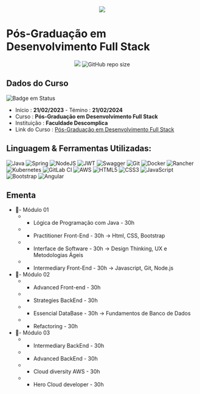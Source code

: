 <div align="center">
  <img src="https://user-images.githubusercontent.com/125761885/220490685-9cb32ffc-55fa-452a-8d45-667650b13a49.png" >
</div>

# Pós-Graduação em Desenvolvimento Full Stack
<div align="center">
  <img src="https://img.shields.io/github/languages/count/brunoeduardoferreiradev/pos-graduacao-em-desenvolvimento-full-stack?style=for-the-badge" >
  <img alt="GitHub repo size" src="https://img.shields.io/github/repo-size/brunoeduardoferreiradev/pos-graduacao-em-desenvolvimento-full-stack?style=for-the-badge">
</div>




## Dados do Curso
![Badge em Status](https://img.shields.io/badge/STATUS-CURSANDO-yellow?style=for-the-badge)

* Início :  <b>21/02/2023</b> - Témino : <b>21/02/2024</b>
* Curso : <b>Pós-Graduação em Desenvolvimento Full Stack</b>
* Instituição : <b>Faculdade Descomplica</b>
* Link do Curso : [Pós-Graduação em Desenvolvimento Full Stack](https://descomplica.com.br/pos-graduacao/tecnologia/pos-online-em-desenvolvimento-full-stack/)

## Linguagem & Ferramentas Utilizadas: 

![Java](https://img.shields.io/badge/java-%23ED8B00.svg?style=for-the-badge&logo=java&logoColor=white)
![Spring](https://img.shields.io/badge/spring-%236DB33F.svg?style=for-the-badge&logo=spring&logoColor=white)
![NodeJS](https://img.shields.io/badge/node.js-6DA55F?style=for-the-badge&logo=node.js&logoColor=white)
![JWT](https://img.shields.io/badge/JWT-black?style=for-the-badge&logo=JSON%20web%20tokens)
![Swagger](https://img.shields.io/badge/-Swagger-%23Clojure?style=for-the-badge&logo=swagger&logoColor=white)
![Git](https://img.shields.io/badge/git-%23F05033.svg?style=for-the-badge&logo=git&logoColor=white)
![Docker](https://img.shields.io/badge/docker-%230db7ed.svg?style=for-the-badge&logo=docker&logoColor=white)
![Rancher](https://img.shields.io/badge/rancher-%230075A8.svg?style=for-the-badge&logo=rancher&logoColor=white)
![Kubernetes](https://img.shields.io/badge/kubernetes-%23326ce5.svg?style=for-the-badge&logo=kubernetes&logoColor=white)
![GitLab CI](https://img.shields.io/badge/gitlab%20ci-%23181717.svg?style=for-the-badge&logo=gitlab&logoColor=white)
![AWS](https://img.shields.io/badge/AWS-%23FF9900.svg?style=for-the-badge&logo=amazon-aws&logoColor=white)
![HTML5](https://img.shields.io/badge/html5-%23E34F26.svg?style=for-the-badge&logo=html5&logoColor=white)
![CSS3](https://img.shields.io/badge/css3-%231572B6.svg?style=for-the-badge&logo=css3&logoColor=white)
![JavaScript](https://img.shields.io/badge/javascript-%23323330.svg?style=for-the-badge&logo=javascript&logoColor=%23F7DF1E)
![Bootstrap](https://img.shields.io/badge/bootstrap-%23563D7C.svg?style=for-the-badge&logo=bootstrap&logoColor=white)
![Angular](https://img.shields.io/badge/angular-%23DD0031.svg?style=for-the-badge&logo=angular&logoColor=white)


## Ementa
* 📁- Módulo 01
  * - Lógica de Programação com Java - 30h
  * - Practitioner Front-End - 30h → Html, CSS, Bootstrap
  * - Interface de Software - 30h → Design Thinking, UX e Metodologias Ágeis
  * - Intermediary Front-End - 30h → Javascript, Git, Node.js
* 📁- Módulo 02
  * - Advanced Front-end - 30h
  * - Strategies BackEnd - 30h
  * - Essencial DataBase - 30h → Fundamentos de Banco de Dados
  * - Refactoring - 30h
* 📁- Módulo 03
  * - Intermediary BackEnd - 30h
  * - Advanced BackEnd - 30h
  * - Cloud diversity AWS - 30h
  * - Hero Cloud developer - 30h
